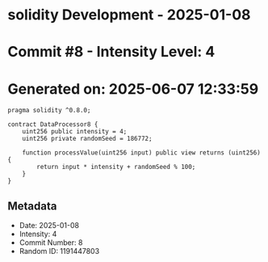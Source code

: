 ﻿# solidity Development - 2025-01-08
# Commit #8 - Intensity Level: 4
# Generated on: 2025-06-07 12:33:59
```solidity
pragma solidity ^0.8.0;

contract DataProcessor8 {
    uint256 public intensity = 4;
    uint256 private randomSeed = 186772;

    function processValue(uint256 input) public view returns (uint256) {
        return input * intensity + randomSeed % 100;
    }
}
```
## Metadata
- Date: 2025-01-08
- Intensity: 4
- Commit Number: 8
- Random ID: 1191447803
